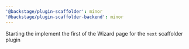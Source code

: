 ```yaml
---
'@backstage/plugin-scaffolder': minor
'@backstage/plugin-scaffolder-backend': minor
---
```


Starting the implement the first of the Wizard page for the `next` scaffolder plugin
